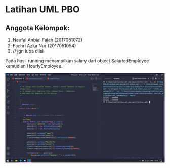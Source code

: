 # Latihan UML PBO
## Anggota Kelompok:
   1. Naufal Anbial Falah (2017051072)
   2. Fachri Azka Nur (2017051054)
   3. // jgn lupa diisi

Pada hasil running menampilkan salary dari object SalariedEmployee kemudian HourlyEmployee.

![Hasil running program](image.png)
